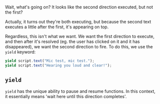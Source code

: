 Wait, what's going on? It looks like the second direction executed, but not the first?

Actually, it turns out they're both executing, but because the second text executes a little after the first, it's appearing on top.

<div class="row">

<div class="with-aside small-order-2 medium-order-1">

Regardless, this isn't what we want. We want the first direction to execute, and then after it's resolved (eg. the user has clicked on it and it has disappeared), we want the second direction to fire. To do this, we use the `yield` keyword:

```js
yield script.text("Mic test, mic test.");
yield script.text("Hearing you loud and clear!");
```

</div>

<aside class="aside javascript small-order-1 medium-order-2">

# `yield`

`yield` has the unique ability to pause and resume functions. In this context, it essentially means 'wait here until this direction completes'.

</aside>

</div>
